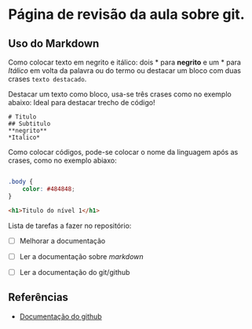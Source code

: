 # Página de revisão da aula sobre git.
## Uso do Markdown

Como colocar texto em negrito e 
itálico: dois * para **negrito** e um * para *Itálico* em volta da palavra ou do termo ou destacar um bloco com duas crases ``texto destacado``.

Destacar um texto como bloco, usa-se três crases como no exemplo abaixo:
Ideal para destacar trecho de código!
```
# Titulo
## Subtitulo
**negrito** 
*Italico*
```

Como colocar códigos, pode-se colocar o nome da linguagem após as crases, como no exemplo abiaxo:

```css

.body {
    color: #484848;
}
```

```html
<h1>Titulo do nível 1</h1>
```
Lista de tarefas a fazer no repositório:

- [ ] Melhorar a documentação 
- [ ] Ler a documentação sobre *markdown*
- [ ] Ler a documentação do git/github


## Referências

* [Documentação do github](https://docs.github.com/pt/get-started/writing-on-github/getting-started-with-writing-and-formatting-on-github/basic-writing-and-formatting-syntax#headings)
